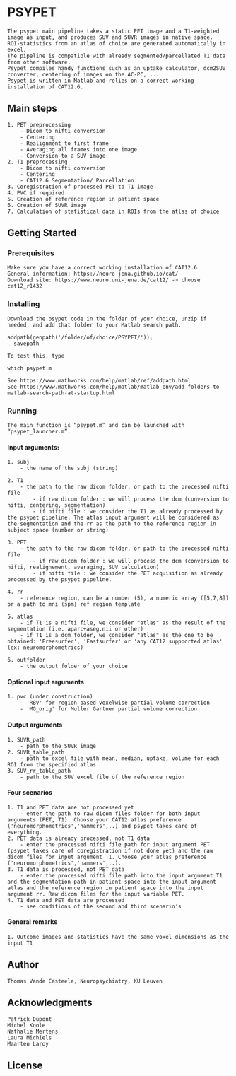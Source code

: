 # PSYPET

	The psypet main pipeline takes a static PET image and a T1-weighted image as input, and produces SUV and SUVR images in native space.
	ROI-statistics from an atlas of choice are generated automatically in excel.
	The pipeline is compatible with already segmented/parcellated T1 data from other software.
	Psypet compiles handy functions such as an uptake calculator, dcm2SUV converter, centering of images on the AC-PC, ...
    Psypet is written in Matlab and relies on a correct working installation of CAT12.6.

## Main steps

	1. PET preprocessing
		- Dicom to nifti conversion
		- Centering
		- Realignment to first frame
		- Averaging all frames into one image
		- Conversion to a SUV image
	2. T1 preprocessing
		- Dicom to nifti conversion
		- Centering
		- CAT12.6 Segmentation/ Parcellation 
	3. Coregistration of processed PET to T1 image
	4. PVC if required
	5. Creation of reference region in patient space
	6. Creation of SUVR image
	7. Calculation of statistical data in ROIs from the atlas of choice


## Getting Started


### Prerequisites

	Make sure you have a correct working installation of CAT12.6
	General information: https://neuro-jena.github.io/cat/
	Download site: https://www.neuro.uni-jena.de/cat12/ -> choose cat12_r1432

### Installing

	Download the psypet code in the folder of your choice, unzip if needed, and add that folder to your Matlab search path.
	
	addpath(genpath('/folder/of/choice/PSYPET/'));
      savepath

	To test this, type

	which psypet.m

	See https://www.mathworks.com/help/matlab/ref/addpath.html
	See https://www.mathworks.com/help/matlab/matlab_env/add-folders-to-matlab-search-path-at-startup.html

### Running 

	The main function is “psypet.m” and can be launched with “psypet_launcher.m”. 


#### Input arguments:
 
	1. subj
		- the name of the subj (string)
 
	2. T1
		- the path to the raw dicom folder, or path to the processed nifti file
        	- if raw dicom folder : we will process the dcm (conversion to nifti, centering, segmentation)
        	- if nifti file : we consider the T1 as already processed by the psypet pipeline. The atlas input argument will be considered as the segmentation and the rr as the path to the reference region in subject space (number or string)
  
	3. PET
		- the path to the raw dicom folder, or path to the processed nifti file
        	- if raw dicom folder : we will process the dcm (conversion to nifti, realignement, averaging, SUV calculation)
        	- if nifti file : we consider the PET acquisition as already processed by the psypet pipeline.
  
	4. rr
		- reference region, can be a number (5), a numeric array ([5,7,8]) or a path to mni (spm) ref region template
  
	5. atlas
        - if T1 is a nifti file, we consider "atlas" as the result of the segmentation (i.e. aparc+aseg.nii or other)
        - if T1 is a dcm folder, we consider "atlas" as the one to be obtained: 'Freesurfer', 'Fastsurfer' or 'any CAT12 suppported atlas' (ex: neuromorphometrics)

	6. outfolder
		- the output folder of your choice

#### Optional input arguments
	1. pvc (under construction)
		- 'RBV' for region based voxelwise partial volume correction
		- 'MG_orig' for Muller Gartner partial volume correction

#### Output arguments

    1. SUVR_path
		- path to the SUVR image
    2. SUVR_table_path
		- path to excel file with mean, median, uptake, volume for each ROI from the specified atlas
	3. SUV_rr_table_path
		- path to the SUV excel file of the reference region

#### Four scenarios

	1. T1 and PET data are not processed yet
		- enter the path to raw dicom files folder for both input arguments (PET, T1). Choose your CAT12 atlas preference ('neuromorphometrics','hammers',..) and psypet takes care of everything. 
	2. PET data is already processed, not T1 data
		- enter the processed nifti file path for input argument PET (psypet takes care of coregistration if not done yet) and the raw dicom files for input argument T1. Choose your atlas preference ('neuromorphometrics','hammers',..).
	3. T1 data is processed, not PET data
		- enter the processed nifti file path into the input argument T1 and the segmentation path in patient space into the input argument atlas and the reference region in patient space into the input argument rr. Raw dicom files for the input variable PET.
	4. T1 data and PET data are processed
		- see conditions of the second and third scenario's

#### General remarks

    1. Outcome images and statistics have the same voxel dimensions as the input T1

## Author

	Thomas Vande Casteele, Neuropsychiatry, KU Leuven

## Acknowledgments

	Patrick Dupont
	Michel Koole
	Nathalie Mertens
	Laura Michiels
	Maarten Laroy

## License
